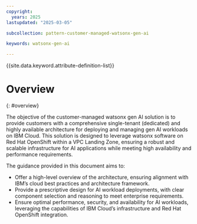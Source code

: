```yaml
---
copyright:
  years: 2025
lastupdated: "2025-03-05"

subcollection: pattern-customer-managed-watsonx-gen-ai

keywords: watsonx-gen-ai

---
```


{{site.data.keyword.attribute-definition-list}}

# Overview
{: #overview}

The objective of the customer-managed watsonx gen AI solution is to provide customers with a comprehensive single-tenant (dedicated) and highly available architecture for deploying and managing gen AI workloads on IBM Cloud. 
This solution is designed to leverage watsonx software on Red Hat OpenShift within a VPC Landing Zone, ensuring a robust and scalable infrastructure for AI applications while meeting high availability and performance requirements.

The guidance provided in this document aims to:
* Offer a high-level overview of the architecture, ensuring alignment with IBM’s cloud best practices and architecture framework.
* Provide a prescriptive design for AI workload deployments, with clear component selection and reasoning to meet enterprise requirements.
* Ensure optimal performance, security, and availability for AI workloads, leveraging the capabilities of IBM Cloud’s infrastructure and Red Hat OpenShift integration.
